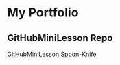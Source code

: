 # My Portfolio
## GitHubMiniLesson Repo
<a href="https://komalingawale.github.io/GitHubMiniLesson">GitHubMiniLesson</a>
<a href="https://github.com/komalingawale/Spoon-Knife">Spoon-Knife</a>
